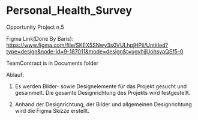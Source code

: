 # Personal_Health_Survey
Opportunity Project n.5

Figma Link(Done By Baris): https://www.figma.com/file/SKEX5SNwy3s0VULhpjHPii/Untitled?type=design&node-id=9-187011&mode=design&t=ugvhjjUohsyaQSf5-0

TeamContract is in Documents folder

Ablauf:


1. Es werden Bilder- sowie Designelemente für das Projekt gesucht und gesammelt. Die gesamte Designrichtung des Projekts wird festgestellt.

2. Anhand der Designrichtung, der Bilder und allgemeinen Designrichtung wird die Figma Skizze erstellt.
